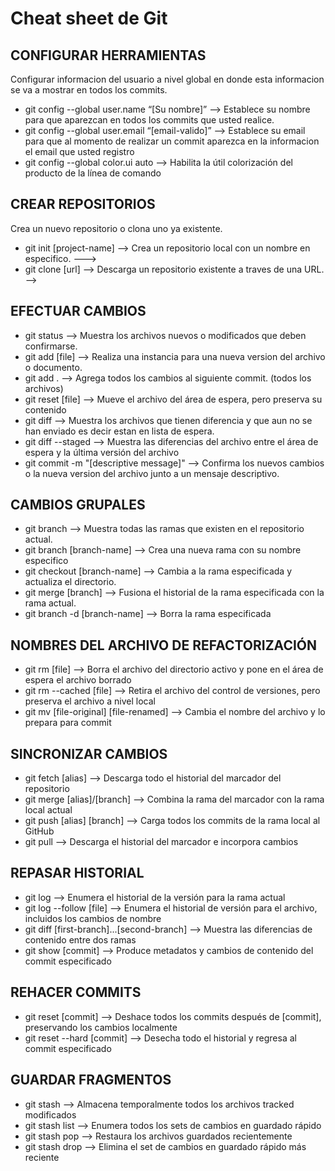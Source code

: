 # **Cheat sheet de Git**

## CONFIGURAR HERRAMIENTAS
Configurar informacion del usuario a nivel global en donde esta informacion se va a mostrar en todos los commits.

- git config --global user.name “[Su nombre]”
  --> Establece su nombre para que aparezcan en todos los commits que usted realice.
- git config --global user.email “[email-valido]”
  --> Establece su email para que al momento de realizar un commit aparezca en la informacion el email que usted registro
- git config --global color.ui auto
  --> Habilita la útil colorización del producto de la línea de comando


## CREAR REPOSITORIOS
Crea un nuevo repositorio o clona uno ya existente.
- git init [project-name] --> Crea un repositorio local con un nombre en especifico.
  --->
- git clone [url] --> Descarga un repositorio existente a traves de una URL.
  -->

## EFECTUAR CAMBIOS
- git status 
  --> Muestra los archivos nuevos o modificados que deben confirmarse.
- git add [file]
  --> Realiza una instancia para una nueva version del archivo o documento.
- git add .
  --> Agrega todos los cambios al siguiente commit. (todos los archivos)
- git reset [file]
  --> Mueve el archivo del área de espera, pero preserva su contenido
- git diff
  --> Muestra los archivos que tienen diferencia y que aun no se han enviado es decir estan en lista de espera.
- git diff --staged
  --> Muestra las diferencias del archivo entre el área de espera y la última versión del archivo
- git commit -m "[descriptive message]"
  --> Confirma los nuevos cambios o la nueva version del archivo junto a un mensaje descriptivo.

## CAMBIOS GRUPALES
- git branch
  --> Muestra todas las ramas que existen en el repositorio actual.
- git branch [branch-name]
  --> Crea una nueva rama con su nombre especifico
- git checkout [branch-name]
  --> Cambia a la rama especificada y actualiza el directorio.
- git merge [branch]
  --> Fusiona el historial de la rama especificada con la rama actual.
- git branch -d [branch-name]
  --> Borra la rama especificada

## NOMBRES DEL ARCHIVO DE REFACTORIZACIÓN
- git rm [file]
  --> Borra el archivo del directorio activo y pone en el área de espera el archivo borrado
- git rm --cached [file]
  --> Retira el archivo del control de versiones, pero preserva el archivo a nivel local
- git mv [file-original] [file-renamed]
  --> Cambia el nombre del archivo y lo prepara para commit
  
  
## SINCRONIZAR CAMBIOS
- git fetch [alias]
  --> Descarga todo el historial del marcador del repositorio
- git merge [alias]/[branch]
  --> Combina la rama del marcador con la rama local actual
- git push [alias] [branch]
  --> Carga todos los commits de la rama local al GitHub
- git pull
  --> Descarga el historial del marcador e incorpora cambios

## REPASAR HISTORIAL
- git log
  --> Enumera el historial de la versión para la rama actual
- git log --follow [file]
  --> Enumera el historial de versión para el archivo, incluidos los cambios
de nombre
- git diff [first-branch]...[second-branch]
  --> Muestra las diferencias de contenido entre dos ramas
- git show [commit]
  --> Produce metadatos y cambios de contenido del commit especificado
  
## REHACER COMMITS
- git reset [commit]
  --> Deshace todos los commits después de [commit], preservando los cambios localmente 
- git reset --hard [commit]
  --> Desecha todo el historial y regresa al commit especificado

## GUARDAR FRAGMENTOS
- git stash
  --> Almacena temporalmente todos los archivos tracked modificados
- git stash list
  --> Enumera todos los sets de cambios en guardado rápido
- git stash pop
  --> Restaura los archivos guardados recientemente
- git stash drop
  --> Elimina el set de cambios en guardado rápido más reciente
